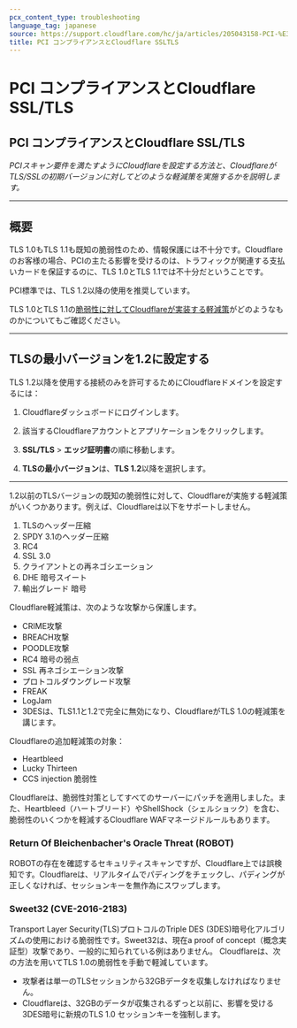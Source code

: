 ```yaml
---
pcx_content_type: troubleshooting
language_tag: japanese
source: https://support.cloudflare.com/hc/ja/articles/205043158-PCI-%E3%82%B3%E3%83%B3%E3%83%97%E3%83%A9%E3%82%A4%E3%82%A2%E3%83%B3%E3%82%B9%E3%81%A8Cloudflare-SSL-TLS
title: PCI コンプライアンスとCloudflare SSLTLS
---
```


# PCI コンプライアンスとCloudflare SSL/TLS

## PCI コンプライアンスとCloudflare SSL/TLS

_PCIスキャン要件を満たすようにCloudflareを設定する方法と、CloudflareがTLS/SSLの初期バージョンに対してどのような軽減策を実施するかを説明します。_

___

## 概要

TLS 1.0もTLS 1.1も既知の脆弱性のため、情報保護には不十分です。Cloudflareのお客様の場合、PCIの主たる影響を受けるのは、トラフィックが関連する支払いカードを保証するのに、TLS 1.0とTLS 1.1では不十分だということです。

PCI標準では、TLS 1.2以降の使用を推奨しています。

TLS 1.0とTLS 1.1の[脆弱性に対してCloudflareが実装する軽減策](https://support.cloudflare.com/hc/en-us/articles/205043158#h_1TWWDdoBc31LFYj9kVNwlu)がどのようなものかについてもご確認ください。

___

## TLSの最小バージョンを1.2に設定する

TLS 1.2以降を使用する接続のみを許可するためにCloudflareドメインを設定するには：

1. Cloudflareダッシュボードにログインします。

2. 該当するCloudflareアカウントとアプリケーションをクリックします。

4. **SSL/TLS** \> **エッジ証明書**の順に移動します。

5. **TLSの最小バージョン**は、**TLS 1.2**以降を選択します。

___

1.2以前のTLSバージョンの既知の脆弱性に対して、Cloudflareが実施する軽減策がいくつかあります。例えば、Cloudflareは以下をサポートしません。

1.  TLSのヘッダー圧縮
2.  SPDY 3.1のヘッダー圧縮
3.  RC4
4.  SSL 3.0
5.  クライアントとの再ネゴシエーション
6.  DHE 暗号スイート
7.  輸出グレード 暗号

Cloudflare軽減策は、次のような攻撃から保護します。

-   CRIME攻撃
-   BREACH攻撃
-   POODLE攻撃
-   RC4 暗号の弱点
-   SSL 再ネゴシエーション攻撃
-   プロトコルダウングレード攻撃
-   FREAK
-   LogJam
-   3DESは、TLS1.1と1.2で完全に無効になり、CloudflareがTLS 1.0の軽減策を講じます。

Cloudflareの追加軽減策の対象：

-   Heartbleed
-   Lucky Thirteen
-   CCS injection 脆弱性

Cloudflareは、脆弱性対策としてすべてのサーバーにパッチを適用しました。また、Heartbleed（ハートブリード）やShellShock（シェルショック）を含む、脆弱性のいくつかを軽減するCloudflare WAFマネージドルールもあります。

### Return Of Bleichenbacher's Oracle Threat (ROBOT)

ROBOTの存在を確認するセキュリティスキャンですが、Cloudflare上では誤検知です。Cloudflareは、リアルタイムでパディングをチェックし、パディングが正しくなければ、セッションキーを無作為にスワップします。

### Sweet32 (CVE-2016-2183)

Transport Layer Security(TLS)プロトコルのTriple DES (3DES)暗号化アルゴリズムの使用における脆弱性です。Sweet32は、現在a proof of concept（概念実証型）攻撃であり、一般的に知られている例はありません。 Cloudflareは、次の方法を用いてTLS 1.0の脆弱性を手動で軽減しています。

-   攻撃者は単一のTLSセッションから32GBデータを収集しなければなりません。
-   Cloudflareは、32GBのデータが収集されるずっと以前に、影響を受ける3DES暗号に新規のTLS 1.0 セッションキーを強制します。
